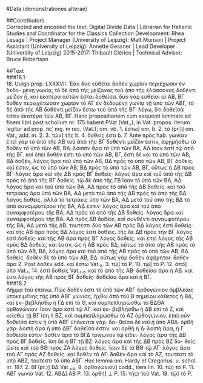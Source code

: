 #Data (demonstrationes alterae)  

##Contributors  
Corrected and encoded the text: Digital Divide Data | Librarian for Hellenic Studies and Coordinator for the Classics
    Collection Development: Rhea Lesage | Project Manager (University of Leipzig): Matt Munson | Project Assistant (University of Leipzig): Annette Gessner | Lead Developer (University of Leipzig) 2015-2017: Thibault Clérice | Technical Advisor: Bruce Robertson  

##Text  
###18.1  
18. Uulgo prop. LXXXVII. Ἐὰν δύο εὐθεῖαι δοθὲν χωρίον περιέχωσιν ἐν δεδο- μένῃ γωνίᾳ, τὸ δὲ ἀπὸ τῆς μείζονος τοῦ ἀπὸ τῆς ἐλάσσονος δοθέντι μεῖζον ᾖ, καὶ ἑκατέρα αὐτῶν ἔσται δοθεῖσα. δύο γὰρ εὐθεῖαι αἱ ΑΒ, ΒΓ δοθὲν περιεχέτωσαν χωρίον τὸ ΑΓ ἐν δεδομένῃ γωνίᾳ τῇ ὑπὸ τῶν ΑΒΓ, τὸ δὲ ἀπὸ τῆς ΑΒ δοθέντι μεῖζον ἔστω τοῦ ἀπὸ τῆς ΒΓ· λέγω, ὅτι δοθεῖσά ἐστιν ἑκατέρα τῶν ΑΒ, ΒΓ. Hanc propositionem cum sequenti lemmate ad finem libri post scholium nr. 175 habent PVat (Vat.,); in Vat. propos. iterum legitur ad prop. πςʹ mg. m rec. (Vat.); om. vb. 1. ἔστω] om. b. 2. τό (pr.)] om. Vat., add. m. 2. 3. τῶν] τῆς b. 4. δοθείς ἐστι b. 7. Ante πρός hab. γωνίαν ἐπεὶ γὰρ τὸ ἀπὸ τῆς ΑΒ τοῦ ἀπὸ τῆς ΒΓ δοθέντι μεῖζόν ἐστιν, ἀφῃρήσθω τὸ δοθὲν τὸ ὑπὸ τῶν ΑΒ, ΒΔ· λοιπὸν ἄρα τὸ ὑπὸ τῶν BA, ΑΔ ἴσον ἐστὶ τῷ ἀπὸ τῆς ΒΓ. καὶ ἐπεὶ δοθέν ἐστι τὸ ὑπὸ τῶν ΑΒ, ΒΓ, ἔστι δὲ καὶ τὸ ὑπὸ τῶν ΑΒ, ΒΔ δοθέν, λόγος ἄρα τοῦ ὑπὸ τῶν ΑΒ, ΒΔ πρὸς τὸ ὑπὸ τῶν ΑΒ, ΒΓ δοθείς. καί ἐστιν, ὡς τὸ ὑπὸ τῶν ΑΒ, ΒΔ πρὸς τὸ ὑπὸ τῶν ΑΒ, ΒΓ, οὕτως ἡ ΔΒ πρὸς ΒΓ· λόγος ἄρα καὶ τῆς ΔΒ πρὸς ΒΓ δοθείς· λόγος ἄρα καὶ τοῦ ἀπὸ τῆς ΔΒ πρὸς τὸ ἀπὸ τῆς ΒΓ δοθείς. τῷ δὲ ἀπὸ τῆς ΓΒ ἴσον τὸ ὑπὸ τῶν ΒΑ, ΑΔ· λόγος ἄρα καὶ τοῦ ὑπὸ τῶν ΒΑ, ΑΔ πρὸς τὸ ἀπὸ τῆς ΔΒ δοθείς· καὶ τοῦ τετράκις ἄρα ὑπὸ τῶν ΒΑ, ΑΔ μετὰ τοῦ ἀπὸ τῆς ΔΒ πρὸς τὸ ἀπὸ τῆς ΒΔ λόγος δοθείς. ἀλλὰ τὸ τετράκις ὑπὸ τῶν ΒΑ, ΑΔ μετὰ τοῦ ἀπὸ τῆς ΒΔ τὸ ἀπὸ συναμφοτέρου τῆς ΒΑ, ΑΔ ἐστιν· λόγος ἄρα καὶ τοῦ ἀπὸ συναμφοτέρου τῆς ΒΑ, ΑΔ πρὸς τὸ ἀπὸ τῆς ΔΒ δοθείς· λόγος ἄρα καὶ συναμφοτέρου τῆς ΒΑ, ΑΔ πρὸς ΔΒ δοθείς. καὶ συνθέντι συναμφοτέρου τῆς ΒΑ, ΑΔ μετὰ τῆς ΔΒ, τουτέστι δύο τῶν ΑΒ πρὸς ΒΔ λόγος ἐστὶ δοθείς· καὶ τῆς ΑΒ ἄρα πρὸς ΒΔ λόγος ἐστὶ δοθείς. τῆς δὲ ΔΒ πρὸς τὴν ΒΓ λόγος ἐστὶ δοθείς· καὶ τῆς ΑΒ ἄρα πρὸς ΒΓ λόγος δοθείς. καὶ ἐπεὶ λόγος τῆς ΑΒ πρὸς ΒΔ δοθείς, καί ἐστιν, ὡς ἡ ΑΒ πρὸς ΒΔ, οὕτως τὸ ἀπὸ τῆς ΑΒ πρὸς τὸ ὑπὸ τῶν ΑΒ, ΒΔ, λόγος ἄρα καὶ τοῦ ἀπὸ τῆς ΑΒ πρὸς τὸ ὑπὸ τῶν ΑΒ, ΒΔ δοθείς. δοθὲν δὲ τὸ ὑπὸ τῶν ΑΒ, ΒΔ· οὕτως γὰρ δοθὲν ἀφῄρηται· δοθὲν ἄρα 2. Post δοθέν add. καὶ ἔστω Vat.₂. 3. τῷ] τό P. 10. τῷ] τό P. 12. ἀπό] ὑπό Vat.₁. 14. ἐστὶ δοθείς Vat.₁,₂. καὶ τὸ ἀπὸ τῆς ΑΒ· δοθεῖσα ἄρα ἡ ΑΒ. καί ἐστι λόγος τῆς ΑΒ πρὸς ΒΓ δοθείς· δοθεῖσα ἄρα καὶ ἡ ΒΓ.  
###18.2  
Λῆμμα τοῦ ἐπάνω. Πῶς δοθέν ἐστι τὸ ὑπὸ τῶν ΑΒΓ ὀρθογώνιον ἀμβλείας ὑποκειμένης τῆς ὑπὸ ΑΒΓ γωνίας; ἤχθω ἀπὸ τοῦ Β σημείου κάθετος ἡ ΒΔ, καὶ ἐκ- βεβλήσθω ἡ ΓΔ ἐπὶ τὸ Θ, καὶ συμπεπληρώσθω τὸ ΒΔΘΑ ὀρθογώνιον· ἴσον ἄρα ἐστὶ τῷ ΑΓ. καὶ ἐκ- βεβλήσθω ἡ ΔΒ ἐπὶ τὸ Ζ, καὶ κείσθω τῇ ΒΓ ἴση ἡ ΒΖ, καὶ συμπεπληρώσθω τὸ ΑΖ ὀρθογώνιον. ἐπεὶ οὖν δοθεῖσά ἐστιν ἡ ὑπὸ ΑΒΓ ὑπόκειται γάρ· δο- θεῖσα δὲ καὶ ἡ ὑπὸ ΑΒΔ· ὀρθὴ γάρ· λοιπὴ ἄρα ἡ ὑπὸ ΔΒΓ δοθεῖσά ἐστιν. καὶ ὀρθὴ ἡ Δ· λοιπὴ ἄρα, ἡ Γ δοθεῖσά ἐστιν· δοθὲν ἄρα τὸ ΒΓΔ τρίγωνον τῷ εἴδει· λόγος ἄρα τῆς ΔΒ πρὸς ΒΓ δοθείς. ἴση δὲ ἡ ΒΓ τῇ ΒΖ· λόγος ἄρα καὶ τῆς ΔΒ πρὸς ΒΖ δο- θείς· ὥστε καὶ τοῦ ΒΘ πρὸς ΖΑ λόγος δοθείς. ἴσον δὲ τὸ ΒΘ τῷ ΑΓ· λόγος ἄρα τοῦ ΑΓ πρὸς ΑΖ δοθείς. καὶ δοθὲν τὸ ΑΓ· δοθὲν ἄρα καὶ τὸ ΑΖ, τουτέστι τὸ ὑπὸ ΑΒΖ, τουτέστι τὸ ὑπὸ AΒΓ. Hoc lemma om. Hardy et Gregorius. u. schol. nr. 187. 2. ΒΓ(pr.)] ΒΔ Vat ₁,₂. 8. ὀρθογώνιον] codd., item lin. 10. τῷ] τό P. 11. ΑΒΓ γωνία Vat. 12. ΑΒΔ] ΑΒ P. 13. ὀρθή] ⊥ Ρ. 15. τῆς) τοῦ Vat. 18. τῷ] τό Ρ.  
